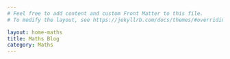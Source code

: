 ```yaml
---
# Feel free to add content and custom Front Matter to this file.
# To modify the layout, see https://jekyllrb.com/docs/themes/#overriding-theme-defaults

layout: home-maths
title: Maths Blog
category: Maths
---
```

